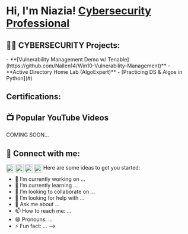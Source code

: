<h1>Hi, I'm Niazia!  <a href="www.linkedin.com/in/NiaziaAllen-CyberXVanity URL name/">Cybersecurity Professional</a>
<h2>👨‍💻 CYBERSECURITY Projects:</h2>
- **[Vulnerability Management Demo w/ Tenable](https://github.com/Nallen14/Win10-Vulnerability-Management)**
- **Active Directory Home Lab (AlgoExpert)** - [Practicing DS & Algos in Python](#)


<h2>Certifications:<h2></h2>

<h2>📺 Popular YouTube Videos</h2>

COMING SOON...

<h2> 🤳 Connect with me:</h2>

[<img align="left" alt=" | YouTube" width="22px" src="https://cdn.jsdelivr.net/npm/simple-icons@v3/icons/youtube.svg" />][youtube]
[<img align="left" alt=" | Twitter" width="22px" src="https://cdn.jsdelivr.net/npm/simple-icons@v3/icons/twitter.svg" />][twitter]
[<img align="left" alt=" | LinkedIn" width="22px" src="https://cdn.jsdelivr.net/npm/simple-icons@v3/icons/linkedin.svg" />][linkedin]
[<img align="left" alt=" | Instagram" width="22px" src="https://cdn.jsdelivr.net/npm/simple-icons@v3/icons/instagram.svg" />][instagram]

[twitter]: https://twitter.com/
[youtube]: https://www.youtube.com/c/
[instagram]: https://www.instagram.com//
[linkedin]: https://linkedin.com/in/


Here are some ideas to get you started:

- 🔭 I’m currently working on ...
- 🌱 I’m currently learning ...
- 👯 I’m looking to collaborate on ...
- 🤔 I’m looking for help with ...
- 💬 Ask me about ...
- 📫 How to reach me: ...
- 😄 Pronouns: ...
- ⚡ Fun fact: ...
-->

